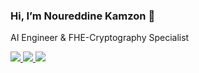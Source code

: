 ### Hi, I’m Noureddine Kamzon 👋
AI Engineer & FHE-Cryptography Specialist

<p>
  <a href="https://github.com/kamzon/EncCreditScoring-HE">
    <img src="https://img.shields.io/badge/FHE-Credit%20Scoring-blue?logo=github" />
  </a>
  <a href="https://www.linkedin.com/in/kamzon">
    <img src="https://img.shields.io/badge/LinkedIn-Connect-blue?logo=linkedin" />
  </a>
  <a href="https://raw.githubusercontent.com/kamzon/CV/master/kamzon_cv.pdf">
    <img src="https://img.shields.io/badge/CV-PDF-orange" />
  </a>
</p>
